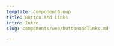 ```yaml
---
template: ComponentGroup
title: Button and Links
intro: Intro
slug: components/web/buttonandlinks.md

---
```


